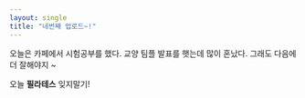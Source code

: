 ```yaml
---
layout: single
title: "네번째 업로드~!"
---
```


오늘은 카페에서 시험공부를 했다.
교양 팀플 발표를 햇는데 많이 혼났다.
그래도 다음에 더 잘해야지 ~

오늘 **필라테스** 잊지말기!
